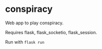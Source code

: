 # conspiracy

Web app to play conspiracy.

Requires flask, flask_socketio, flask_session.

Run with ```flask run```
